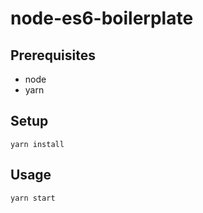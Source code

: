 # node-es6-boilerplate

## Prerequisites

- node
- yarn

## Setup

```
yarn install
```

## Usage

```
yarn start
```